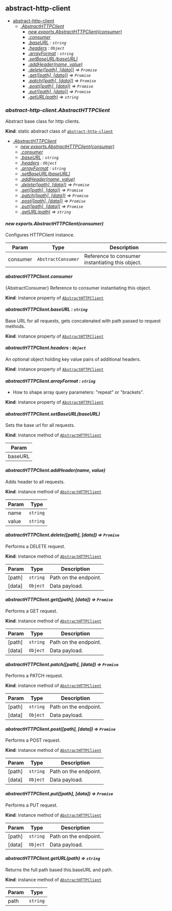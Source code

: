 <a name="module_abstract-http-client"></a>

## abstract-http-client

* [abstract-http-client](#module_abstract-http-client)
    * *[.AbstractHTTPClient](#module_abstract-http-client.AbstractHTTPClient)*
        * *[new exports.AbstractHTTPClient(consumer)](#new_module_abstract-http-client.AbstractHTTPClient_new)*
        * *[.consumer](#module_abstract-http-client.AbstractHTTPClient+consumer)*
        * *[.baseURL](#module_abstract-http-client.AbstractHTTPClient+baseURL) : <code>string</code>*
        * *[.headers](#module_abstract-http-client.AbstractHTTPClient+headers) : <code>Object</code>*
        * *[.arrayFormat](#module_abstract-http-client.AbstractHTTPClient+arrayFormat) : <code>string</code>*
        * *[.setBaseURL(baseURL)](#module_abstract-http-client.AbstractHTTPClient+setBaseURL)*
        * *[.addHeader(name, value)](#module_abstract-http-client.AbstractHTTPClient+addHeader)*
        * *[.delete([path], [data])](#module_abstract-http-client.AbstractHTTPClient+delete) ⇒ <code>Promise</code>*
        * *[.get([path], [data])](#module_abstract-http-client.AbstractHTTPClient+get) ⇒ <code>Promise</code>*
        * *[.patch([path], [data])](#module_abstract-http-client.AbstractHTTPClient+patch) ⇒ <code>Promise</code>*
        * *[.post([path], [data])](#module_abstract-http-client.AbstractHTTPClient+post) ⇒ <code>Promise</code>*
        * *[.put([path], [data])](#module_abstract-http-client.AbstractHTTPClient+put) ⇒ <code>Promise</code>*
        * *[.getURL(path)](#module_abstract-http-client.AbstractHTTPClient+getURL) ⇒ <code>string</code>*

<a name="module_abstract-http-client.AbstractHTTPClient"></a>

### *abstract-http-client.AbstractHTTPClient*
Abstract base class for http clients.

**Kind**: static abstract class of [<code>abstract-http-client</code>](#module_abstract-http-client)  

* *[.AbstractHTTPClient](#module_abstract-http-client.AbstractHTTPClient)*
    * *[new exports.AbstractHTTPClient(consumer)](#new_module_abstract-http-client.AbstractHTTPClient_new)*
    * *[.consumer](#module_abstract-http-client.AbstractHTTPClient+consumer)*
    * *[.baseURL](#module_abstract-http-client.AbstractHTTPClient+baseURL) : <code>string</code>*
    * *[.headers](#module_abstract-http-client.AbstractHTTPClient+headers) : <code>Object</code>*
    * *[.arrayFormat](#module_abstract-http-client.AbstractHTTPClient+arrayFormat) : <code>string</code>*
    * *[.setBaseURL(baseURL)](#module_abstract-http-client.AbstractHTTPClient+setBaseURL)*
    * *[.addHeader(name, value)](#module_abstract-http-client.AbstractHTTPClient+addHeader)*
    * *[.delete([path], [data])](#module_abstract-http-client.AbstractHTTPClient+delete) ⇒ <code>Promise</code>*
    * *[.get([path], [data])](#module_abstract-http-client.AbstractHTTPClient+get) ⇒ <code>Promise</code>*
    * *[.patch([path], [data])](#module_abstract-http-client.AbstractHTTPClient+patch) ⇒ <code>Promise</code>*
    * *[.post([path], [data])](#module_abstract-http-client.AbstractHTTPClient+post) ⇒ <code>Promise</code>*
    * *[.put([path], [data])](#module_abstract-http-client.AbstractHTTPClient+put) ⇒ <code>Promise</code>*
    * *[.getURL(path)](#module_abstract-http-client.AbstractHTTPClient+getURL) ⇒ <code>string</code>*

<a name="new_module_abstract-http-client.AbstractHTTPClient_new"></a>

#### *new exports.AbstractHTTPClient(consumer)*
Configures HTTPClient instance.


| Param | Type | Description |
| --- | --- | --- |
| consumer | <code>AbstractConsumer</code> | Reference to consumer instantiating this object. |

<a name="module_abstract-http-client.AbstractHTTPClient+consumer"></a>

#### *abstractHTTPClient.consumer*
{AbstractConsumer} Reference to consumer instantiating this object.

**Kind**: instance property of [<code>AbstractHTTPClient</code>](#module_abstract-http-client.AbstractHTTPClient)  
<a name="module_abstract-http-client.AbstractHTTPClient+baseURL"></a>

#### *abstractHTTPClient.baseURL : <code>string</code>*
Base URL for all requests, gets concatenated with path passed to request methods.

**Kind**: instance property of [<code>AbstractHTTPClient</code>](#module_abstract-http-client.AbstractHTTPClient)  
<a name="module_abstract-http-client.AbstractHTTPClient+headers"></a>

#### *abstractHTTPClient.headers : <code>Object</code>*
An optional object holding key value pairs of additional headers.

**Kind**: instance property of [<code>AbstractHTTPClient</code>](#module_abstract-http-client.AbstractHTTPClient)  
<a name="module_abstract-http-client.AbstractHTTPClient+arrayFormat"></a>

#### *abstractHTTPClient.arrayFormat : <code>string</code>*
- How to shape array query parameters: "repeat" or "brackets".

**Kind**: instance property of [<code>AbstractHTTPClient</code>](#module_abstract-http-client.AbstractHTTPClient)  
<a name="module_abstract-http-client.AbstractHTTPClient+setBaseURL"></a>

#### *abstractHTTPClient.setBaseURL(baseURL)*
Sets the base url for all requests.

**Kind**: instance method of [<code>AbstractHTTPClient</code>](#module_abstract-http-client.AbstractHTTPClient)  

| Param |
| --- |
| baseURL | 

<a name="module_abstract-http-client.AbstractHTTPClient+addHeader"></a>

#### *abstractHTTPClient.addHeader(name, value)*
Adds header to all requests.

**Kind**: instance method of [<code>AbstractHTTPClient</code>](#module_abstract-http-client.AbstractHTTPClient)  

| Param | Type |
| --- | --- |
| name | <code>string</code> | 
| value | <code>string</code> | 

<a name="module_abstract-http-client.AbstractHTTPClient+delete"></a>

#### *abstractHTTPClient.delete([path], [data]) ⇒ <code>Promise</code>*
Performs a DELETE request.

**Kind**: instance method of [<code>AbstractHTTPClient</code>](#module_abstract-http-client.AbstractHTTPClient)  

| Param | Type | Description |
| --- | --- | --- |
| [path] | <code>string</code> | Path on the endpoint. |
| [data] | <code>Object</code> | Data payload. |

<a name="module_abstract-http-client.AbstractHTTPClient+get"></a>

#### *abstractHTTPClient.get([path], [data]) ⇒ <code>Promise</code>*
Performs a GET request.

**Kind**: instance method of [<code>AbstractHTTPClient</code>](#module_abstract-http-client.AbstractHTTPClient)  

| Param | Type | Description |
| --- | --- | --- |
| [path] | <code>string</code> | Path on the endpoint. |
| [data] | <code>Object</code> | Data payload. |

<a name="module_abstract-http-client.AbstractHTTPClient+patch"></a>

#### *abstractHTTPClient.patch([path], [data]) ⇒ <code>Promise</code>*
Performs a PATCH request.

**Kind**: instance method of [<code>AbstractHTTPClient</code>](#module_abstract-http-client.AbstractHTTPClient)  

| Param | Type | Description |
| --- | --- | --- |
| [path] | <code>string</code> | Path on the endpoint. |
| [data] | <code>Object</code> | Data payload. |

<a name="module_abstract-http-client.AbstractHTTPClient+post"></a>

#### *abstractHTTPClient.post([path], [data]) ⇒ <code>Promise</code>*
Performs a POST request.

**Kind**: instance method of [<code>AbstractHTTPClient</code>](#module_abstract-http-client.AbstractHTTPClient)  

| Param | Type | Description |
| --- | --- | --- |
| [path] | <code>string</code> | Path on the endpoint. |
| [data] | <code>Object</code> | Data payload. |

<a name="module_abstract-http-client.AbstractHTTPClient+put"></a>

#### *abstractHTTPClient.put([path], [data]) ⇒ <code>Promise</code>*
Performs a PUT request.

**Kind**: instance method of [<code>AbstractHTTPClient</code>](#module_abstract-http-client.AbstractHTTPClient)  

| Param | Type | Description |
| --- | --- | --- |
| [path] | <code>string</code> | Path on the endpoint. |
| [data] | <code>Object</code> | Data payload. |

<a name="module_abstract-http-client.AbstractHTTPClient+getURL"></a>

#### *abstractHTTPClient.getURL(path) ⇒ <code>string</code>*
Returns the full path based this.baseURL and path.

**Kind**: instance method of [<code>AbstractHTTPClient</code>](#module_abstract-http-client.AbstractHTTPClient)  

| Param | Type |
| --- | --- |
| path | <code>string</code> | 

